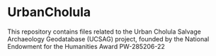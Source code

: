 # UrbanCholula
This repository contains files related to the Urban Cholula Salvage Archaeology Geodatabase (UCSAG) project, founded by the National Endowment for the Humanities Award PW-285206-22
